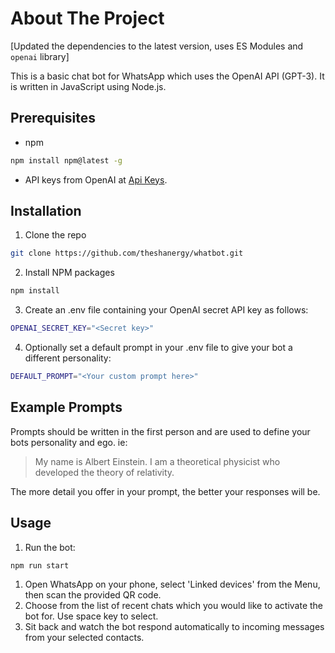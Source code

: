 # About The Project

[Updated the dependencies to the latest version, uses ES Modules and `openai` library]

This is a basic chat bot for WhatsApp which uses the OpenAI API (GPT-3). It is written in JavaScript using Node.js.

## Prerequisites

* npm

```sh
npm install npm@latest -g
```

* API keys from OpenAI at [Api Keys](https://platform.openai.com/account/api-keys).

## Installation

1. Clone the repo

```sh
git clone https://github.com/theshanergy/whatbot.git
```

2. Install NPM packages

```sh
npm install
```

3. Create an .env file containing your OpenAI secret API key as follows:

```sh
OPENAI_SECRET_KEY="<Secret key>"
```

4. Optionally set a default prompt in your .env file to give your bot a different personality:

```sh
DEFAULT_PROMPT="<Your custom prompt here>"
```

## Example Prompts

Prompts should be written in the first person and are used to define your bots personality and ego. ie:

> My name is Albert Einstein. I am a theoretical physicist who developed the theory of relativity.

The more detail you offer in your prompt, the better your responses will be.

## Usage

1. Run the bot:

```sh
npm run start
```

1. Open WhatsApp on your phone, select 'Linked devices' from the Menu, then scan the provided QR code.
2. Choose from the list of recent chats which you would like to activate the bot for. Use space key to select.
3. Sit back and watch the bot respond automatically to incoming messages from your selected contacts.
